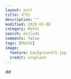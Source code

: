 ```yaml
---
layout: post
title: 수학1
description: ""
modified: 2020-03-08
category: Math1 
search: exclude
comments: false
tags: [Math1]
image:
  feature: background/5.jpg
  credit: unsplash
---
```



dd


